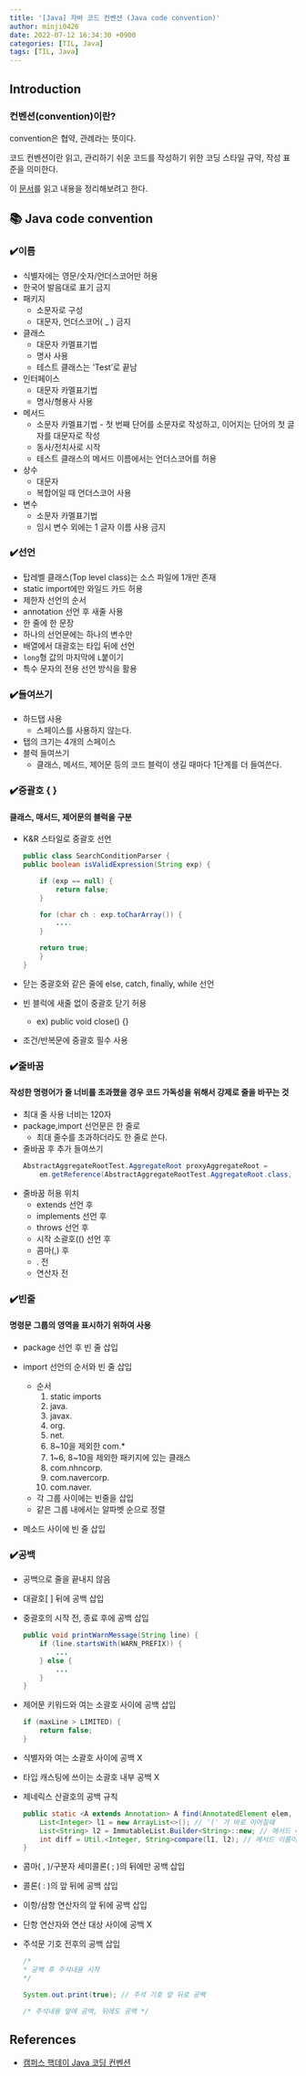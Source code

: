 ```yaml
---
title: '[Java] 자바 코드 컨벤션 (Java code convention)'
author: minji0426
date: 2022-07-12 16:34:30 +0900
categories: [TIL, Java]
tags: [TIL, Java]
---
```



## Introduction

### 컨벤션(convention)이란?

convention은 협약, 관례라는 뜻이다.

코드 컨벤션이란 읽고, 관리하기 쉬운 코드를 작성하기 위한 코딩 스타일 규약, 작성 표준을 의미한다.

이 [문서](https://naver.github.io/hackday-conventions-java/)를 읽고 내용을 정리해보려고 한다.



## 📚 Java code convention

### ✔️이름
- 식별자에는 영문/숫자/언더스코어만 허용
- 한국어 발음대로 표기 금지 
- 패키지
    - 소문자로 구성
    - 대문자, 언더스코어( _ ) 금지
- 클래스
    - 대문자 카멜표기법
    - 명사 사용
    - 테스트 클래스는 'Test’로 끝남
- 인터페이스
    - 대문자 카멜표기법
    - 명사/형용사 사용
- 메서드 
    - 소문자 카멜표기법 - 첫 번째 단어를 소문자로 작성하고, 이어지는 단어의 첫 글자를 대문자로 작성
    - 동사/전치사로 시작
    - 테스트 클래스의 메서드 이름에서는 언더스코어를 허용
- 상수
    - 대문자
    - 복합어일 때 언더스코어 사용
- 변수
    - 소문자 카멜표기법
    - 임시 변수 외에는 1 글자 이름 사용 금지


### ✔️선언
- 탑레벨 클래스(Top level class)는 소스 파일에 1개만 존재
- static import에만 와일드 카드 허용
- 제한자 선언의 순서
- annotation 선언 후 새줄 사용
- 한 줄에 한 문장
- 하나의 선언문에는 하나의 변수만
- 배열에서 대괄호는 타입 뒤에 선언
- `long`형 값의 마지막에 `L`붙이기
- 특수 문자의 전용 선언 방식을 활용


### ✔️들여쓰기
- 하드탭 사용
    - 스페이스를 사용하지 않는다.
- 탭의 크기는 4개의 스페이스
- 블럭 들여쓰기
    - 클래스, 메서드, 제어문 등의 코드 블럭이 생길 때마다 1단계를 더 들여쓴다.


### ✔️중괄호 { }

#### 클래스, 매서드, 제어문의 블럭을 구분

- K&R 스타일로 중괄호 선언
    ```java
    public class SearchConditionParser {
    public boolean isValidExpression(String exp) {

        if (exp == null) {
            return false;
        }

        for (char ch : exp.toCharArray()) {
            ....
        }

        return true;
        }
    }
    ```

- 닫는 중괄호와 같은 줄에 else, catch, finally, while 선언
- 빈 블럭에 새줄 없이 중괄호 닫기 허용
    - ex) public void close() {}
- 조건/반복문에 중괄호 필수 사용



### ✔️줄바꿈

#### 작성한 명령어가 줄 너비를 초과했을 경우 코드 가독성을 위해서 강제로 줄을 바꾸는 것

- 최대 줄 사용 너비는 120자
- package,import 선언문은 한 줄로
    - 최대 줄수를 초과하더라도 한 줄로 쓴다.
- 줄바꿈 후 추가 들여쓰기
    ```java
    AbstractAggregateRootTest.AggregateRoot proxyAggregateRoot =
        em.getReference(AbstractAggregateRootTest.AggregateRoot.class, aggregateRoot.getId());
    ```
- 줄바꿈 허용 위치
    - extends 선언 후
    - implements 선언 후
    - throws 선언 후
    - 시작 소괄호(() 선언 후
    - 콤마(,) 후
    - . 전
    - 연산자 전


### ✔️빈줄

#### 명령문 그룹의 영역을 표시하기 위하여 사용

- package 선언 후 빈 줄 삽입
- import 선언의 순서와 빈 줄 삽입
    - 순서
        1. static imports
        2. java.
        3. javax.
        4. org.
        5. net.
        6. 8~10을 제외한 com.*
        7. 1~6, 8~10을 제외한 패키지에 있는 클래스
        8. com.nhncorp.
        9. com.navercorp.
        10. com.naver.
    - 각 그룹 사이에는 빈줄을 삽입
    - 같은 그룹 내에서는 알파벳 순으로 정렬

- 메소드 사이에 빈 줄 삽입


### ✔️공백

- 공백으로 줄을 끝내지 않음
- 대괄호[ ] 뒤에 공백 삽입
- 중괄호의 시작 전, 종료 후에 공백 삽입
    ```java
    public void printWarnMessage(String line) {
        if (line.startsWith(WARN_PREFIX)) {
            ...
        } else {
            ...
        }
    }
    ```
- 제어문 키워드와 여는 소괄호 사이에 공백 삽입
    ```java
    if (maxLine > LIMITED) {
        return false;
    }
    ```
- 식별자와 여는 소괄호 사이에 공백 X
- 타입 캐스팅에 쓰이는 소괄호 내부 공백 X
- 제네릭스 산괄호의 공백 규칙
    ```java
    public static <A extends Annotation> A find(AnnotatedElement elem, Class<A> type) { // 제네릭스 메서드 선언
        List<Integer> l1 = new ArrayList<>(); // '(' 가 바로 이어질때
        List<String> l2 = ImmutableList.Builder<String>::new; // 메서드 레퍼런스가 바로 이어질 때
        int diff = Util.<Integer, String>compare(l1, l2); // 메서드 이름이 바로 이어질 때
    }
    ```
- 콤마( , )/구분자 세미콜론( ; )의 뒤에만 공백 삽입
- 콜론( : )의 앞 뒤에 공백 삽입
- 이항/삼항 연산자의 앞 뒤에 공백 삽입
- 단항 연산자와 연산 대상 사이에 공백 X
- 주석문 기호 전후의 공백 삽입

    ```java
    /*
    * 공백 후 주석내용 시작
    */

    System.out.print(true); // 주석 기호 앞 뒤로 공백

    /* 주석내용 앞에 공백, 뒤에도 공백 */
    ```



## References
- [캠퍼스 핵데이 Java 코딩 컨벤션](https://naver.github.io/hackday-conventions-java/)

